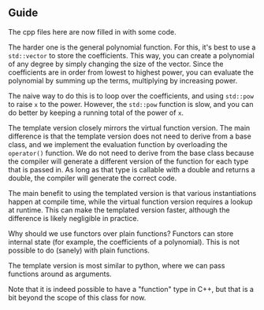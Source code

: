 ## Guide

The cpp files here are now filled in with some code.

The harder one is the general polynomial function. For this, it's best to use a `std::vector` to store the coefficients.
This way, you can create a polynomial of any degree by simply changing the size of the vector.
Since the coefficients are in order from lowest to highest power, you can evaluate the polynomial by summing up the terms,
multiplying by increasing power.

The naive way to do this is to loop over the coefficients, and using `std::pow` to raise `x` to the power.
However, the `std::pow` function is slow, and you can do better by keeping a running total of the power of `x`.

The template version closely mirrors the virtual function version. The main difference is that the template version
does not need to derive from a base class, and we implement the evaluation function by overloading
the `operator()` function. We do not need to derive from the base class because the compiler will generate
a different version of the function for each type that is passed in. As long as that type is callable with a double
and returns a double, the compiler will generate the correct code.

The main benefit to using the templated version is that various instantiations happen at compile time,
while the virtual function version requires a lookup at runtime. This can make the templated version faster, although
the difference is likely negligible in practice.

Why should we use functors over plain functions? Functors can store internal state (for example, the coefficients
of a polynomial). This is not possible to do (sanely) with plain functions.

The template version is most similar to python, where we can pass functions around as arguments.

Note that it is indeed possible to have a "function" type in C++, but that is a bit beyond the scope of this class
for now.